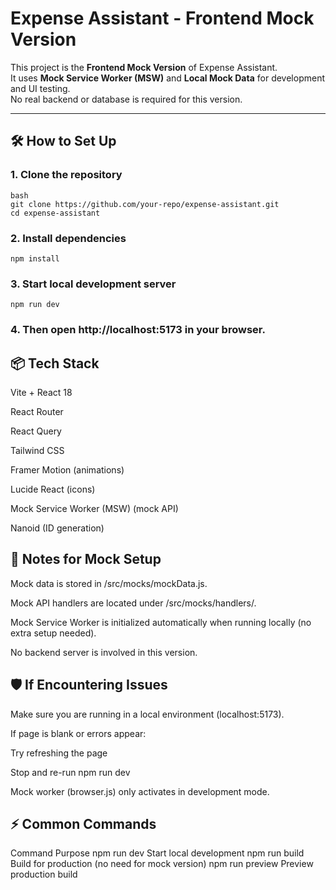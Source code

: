 # Expense Assistant - Frontend Mock Version
 
This project is the **Frontend Mock Version** of Expense Assistant.  
It uses **Mock Service Worker (MSW)** and **Local Mock Data** for development and UI testing.  
No real backend or database is required for this version.
 
---
 
## 🛠 How to Set Up

### 1. Clone the repository

```
bash 
git clone https://github.com/your-repo/expense-assistant.git
cd expense-assistant
```

### 2. Install dependencies
 
```
npm install
```

### 3. Start local development server

```
npm run dev
```

### 4. Then open http://localhost:5173 in your browser.


## 📦 Tech Stack

Vite + React 18

React Router

React Query

Tailwind CSS

Framer Motion (animations)

Lucide React (icons)

Mock Service Worker (MSW) (mock API)

Nanoid (ID generation)

## 📄 Notes for Mock Setup
Mock data is stored in /src/mocks/mockData.js.

Mock API handlers are located under /src/mocks/handlers/.

Mock Service Worker is initialized automatically when running locally (no extra setup needed).

No backend server is involved in this version.

## 🛡 If Encountering Issues
Make sure you are running in a local environment (localhost:5173).

If page is blank or errors appear:

Try refreshing the page

Stop and re-run npm run dev

Mock worker (browser.js) only activates in development mode.

## ⚡ Common Commands

Command	Purpose
npm run dev	Start local development
npm run build	Build for production (no need for mock version)
npm run preview	Preview production build
